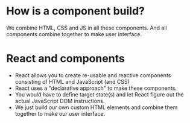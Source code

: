 # How is a component build?

We combine HTML, CSS and JS in all these components. And all components combine together to make user interface.

# React and components
- React allows you to create re-usable and reactive components consisting of HTML and JavaScript (and CSS)
- React uses a "declarative approach" to make these components.
- You would have to define target state(s) and let React figure out the actual JavaScript DOM instructions.
- We just build our own custom HTML elements and combine them together to make our user interface.

